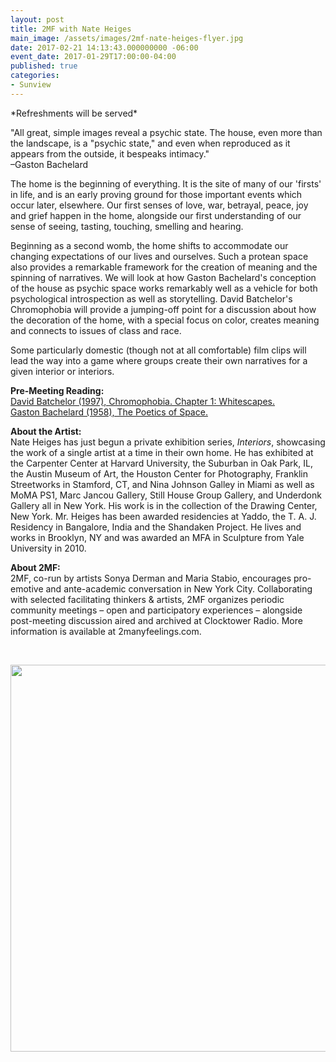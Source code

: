 ```yaml
---
layout: post
title: 2MF with Nate Heiges
main_image: /assets/images/2mf-nate-heiges-flyer.jpg
date: 2017-02-21 14:13:43.000000000 -06:00
event_date: 2017-01-29T17:00:00-04:00
published: true
categories:
- Sunview
---
```

<p>*Refreshments will be served*</p>
<p>"All great, simple images reveal a psychic state. The house, even more than the landscape, is a "psychic state," and even when reproduced as it appears from the outside, it bespeaks intimacy."<br />
–Gaston Bachelard</p>
<p>The home is the beginning of everything. It is the site of many of our 'firsts' in life, and is an early proving ground for those important events which occur later, elsewhere. Our first senses of love, war, betrayal, peace, joy and grief happen in the home, alongside our first understanding of our sense of seeing, tasting, touching, smelling and hearing.</p>
<p>Beginning as a second womb, the home shifts to accommodate our changing expectations of our lives and ourselves. Such a protean space also provides a remarkable framework for the creation of meaning and the spinning of narratives. We will look at how Gaston Bachelard's conception of the house as psychic space works remarkably well as a vehicle for both psychological introspection as well as storytelling. David Batchelor's Chromophobia will provide a jumping-off point for a discussion about how the decoration of the home, with a special focus on color, creates meaning and connects to issues of class and race.</p>
<p>Some particularly domestic (though not at all comfortable) film clips will lead the way into a game where groups create their own narratives for a given interior or interiors.</p>
<p><strong>Pre-Meeting Reading:</strong><br />
<a href="http://files.cargocollective.com/644520/Batchelor_small.pdf">David Batchelor (1997), Chromophobia. Chapter 1: Whitescapes.</a><br />
<a href="http://files.cargocollective.com/644520/PoeticsOfSpace_Bachelard_small.pdf">Gaston Bachelard (1958), The Poetics of Space.</a></p>
<p><strong>About the Artist:</strong><br />
Nate Heiges has just begun a private exhibition series, <em>Interiors</em>, showcasing the work of a single artist at a time in their own home. He has exhibited at the Carpenter Center at Harvard University, the Suburban in Oak Park, IL, the Austin Museum of Art, the Houston Center for Photography, Franklin Streetworks in Stamford, CT, and Nina Johnson Galley in Miami as well as MoMA PS1, Marc Jancou Gallery, Still House Group Gallery, and Underdonk Gallery all in New York. His work is in the collection of the Drawing Center, New York. Mr. Heiges has been awarded residencies at Yaddo, the T. A. J. Residency in Bangalore, India and the Shandaken Project. He lives and works in Brooklyn, NY and was awarded an MFA in Sculpture from Yale University in 2010.</p>
<p><strong>About 2MF:</strong><br />
2MF, co-run by artists Sonya Derman and Maria Stabio, encourages pro-emotive and ante-academic conversation in New York City. Collaborating with selected facilitating thinkers &amp; artists, 2MF organizes periodic community meetings – open and participatory experiences – alongside post-meeting discussion aired and archived at Clocktower Radio. More information is available at 2manyfeelings.com.</p>
<p>&nbsp;</p>
<p><img class="alignnone size-full wp-image-1612" src="{{ site.baseurl }}/assets/images/havesham_1074.jpg" alt="" width="1074" height="619" /></p>
